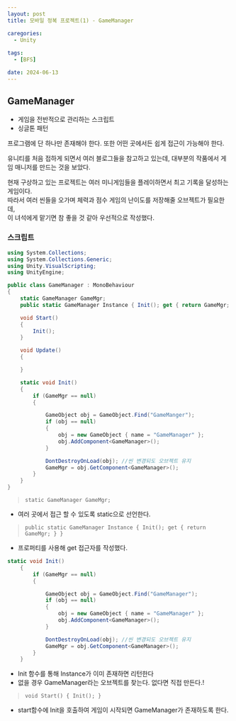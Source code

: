 ```yaml
---
layout: post
title: 모바일 정복 프로젝트(1) - GameManager

caregories:
  - Unity
 
tags:
  - [BFS]

date: 2024-06-13
---
```


## GameManager
- 게임을 전반적으로 관리하는 스크립트
- 싱글톤 패턴

프로그램에 단 하나만 존재해야 한다. 또한 어떤 곳에서든 쉽게 접근이 가능해야 한다.

유니티를 처음 접하게 되면서 여러 블로그들을 참고하고 있는데, 대부분의 작품에서 게임 매니저를 만드는 것을 보았다.

현재 구상하고 있는 프로젝트는 여러 미니게임들을 플레이하면서 최고 기록을 달성하는 게임이다. <br>
따라서 여러 씬들을 오가며 체력과 점수 게임의 난이도를 저장해줄 오브젝트가 필요한데, <br>
이 녀석에게 맡기면 참 좋을 것 같아 우선적으로 작성했다.

### 스크립트

``` C#
using System.Collections;
using System.Collections.Generic;
using Unity.VisualScripting;
using UnityEngine;

public class GameManager : MonoBehaviour
{
    static GameManager GameMgr;
    public static GameManager Instance { Init(); get { return GameMgr; } }

    void Start()
    {
        Init();
    }

    void Update()
    {

    }

    static void Init()
    {
        if (GameMgr == null)
        {

            GameObject obj = GameObject.Find("GameManger");
            if (obj == null)
            {
                obj = new GameObject { name = "GameManager" };
                obj.AddComponent<GameManager>();
            }

            DontDestroyOnLoad(obj); //씬 변경되도 오브젝트 유지
            GameMgr = obj.GetComponent<GameManager>();
        }
    }
}

```
>`static GameManager GameMgr;`

- 여러 곳에서 접근 할 수 있도록 static으로 선언한다.

> `public static GameManager Instance { Init(); get { return GameMgr; } }`

- 프로퍼티를 사용해 get 접근자를 작성했다.

```c#
static void Init()
    {
        if (GameMgr == null)
        {

            GameObject obj = GameObject.Find("GameManager");
            if (obj == null)
            {
                obj = new GameObject { name = "GameManager" };
                obj.AddComponent<GameManager>();
            }

            DontDestroyOnLoad(obj); //씬 변경되도 오브젝트 유지
            GameMgr = obj.GetComponent<GameManager>();
        }
    }
```
- Init 함수를 통해 Instance가 이미 존재하면 리턴한다
- 없을 경우 GameManager라는 오브젝트를 찾는다. 없다면 직접 만든다.!

> `void Start()
    {
        Init();
    }`

- start함수에 Init을 호출하여 게임이 시작되면 GameManager가 존재하도록 한다.

